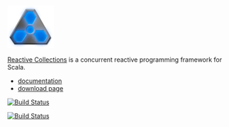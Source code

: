 <img src='reactress-title-96.png'></img>

[Reactive Collections](http://reactive-collections.com) is a concurrent reactive programming framework for Scala.

- [documentation](http://reactive-collections.com/learn/)
- [download page](http://reactive-collections.com/download/)


[![Build Status](https://travis-ci.org/storm-enroute/reactive-collections.svg?branch=master)](https://travis-ci.org/storm-enroute/reactive-collections)

[![Build Status](https://ci.storm-enroute.com:8080/buildStatus/icon?job=public-reactive-collections)](https://ci.storm-enroute.com:8080/job/public-reactive-collections/)


